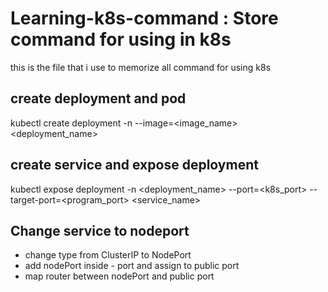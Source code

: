 # Learning-k8s-command : Store command for using in k8s
 this is the file that i use to memorize all command for using k8s
## create deployment and pod
 kubectl create deployment -n <namespace> --image=<image_name> <deployment_name>
## create service and expose deployment
 kubectl expose deployment -n <namespace> <deployment_name> --port=<k8s_port> --target-port=<program_port> <service_name>
## Change service to nodeport
 - change type from ClusterIP to NodePort
 - add nodePort inside - port and assign to public port
 - map router between nodePort and public port
